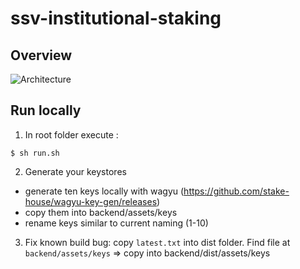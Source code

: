 # ssv-institutional-staking

## Overview
![Architecture](https://i.ibb.co/ZSNtwbK/Screenshot-2022-11-16-at-12-29-29.png)

## Run locally
1. In root folder execute :
```
$ sh run.sh
```

2. Generate your keystores
* generate ten keys locally with wagyu (https://github.com/stake-house/wagyu-key-gen/releases)
* copy them into backend/assets/keys
* rename keys similar to current naming (1-10)

3. Fix known build bug:
copy `latest.txt` into dist folder. 
Find file at `backend/assets/keys`
=> copy into backend/dist/assets/keys



